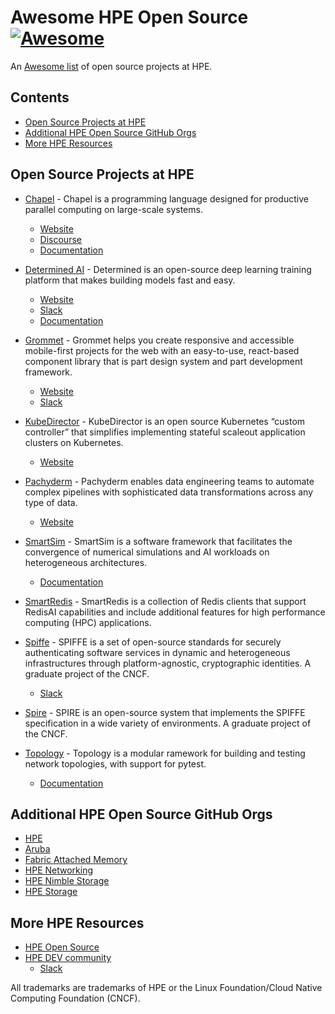 # Awesome HPE Open Source [![Awesome](https://awesome.re/badge.svg)](https://awesome.re)

An [Awesome list](https://github.com/sindresorhus/awesome) of open source projects at HPE. 

## Contents

- [Open Source Projects at HPE](#open-source-projects-at-hpe)
- [Additional HPE Open Source GitHub Orgs](#additional-hpe-open-source-github-orgs)
- [More HPE Resources](#more-hpe-resources)

## Open Source Projects at HPE

- [Chapel](https://github.com/chapel-lang/chapel) - Chapel is a programming language designed for productive parallel computing on large-scale systems.
    - [Website](https://chapel-lang.org/)
    - [Discourse](https://chapel.discourse.group/)
    - [Documentation](https://chapel-lang.org/docs/main/)

- [Determined AI](https://github.com/determined-ai/determined) - Determined is an open-source deep learning training platform that makes building models fast and easy.
    - [Website](https://www.determined.ai/)
    - [Slack](https://join.slack.com/t/determined-community/shared_invite/zt-cnj7802v-KcVbaUrIzQOwmkmY7gP0Ew)
    - [Documentation](https://docs.determined.ai/latest/)

- [Grommet](https://github.com/grommet/grommet) - Grommet helps you create responsive and accessible mobile-first projects for the web with an easy-to-use, react-based component library that is part design system and part development framework. 
    - [Website](https://v2.grommet.io/)
    - [Slack](https://grommet.slack.com/)

- [KubeDirector](https://github.com/bluek8s/kubedirector) - KubeDirector is an open source Kubernetes “custom controller” that simplifies implementing stateful scaleout application clusters on Kubernetes.
    - [Website](https://kubedirector.io/)

- [Pachyderm](https://github.com/pachyderm/pachyderm) - Pachyderm enables data engineering teams to automate complex pipelines with sophisticated data transformations across any type of data. 
    - [Website](https://www.pachyderm.com/)

- [SmartSim](https://github.com/CrayLabs/SmartSim) - SmartSim is a software framework that facilitates the convergence of numerical simulations and AI workloads on heterogeneous architectures. 
    - [Documentation](https://www.craylabs.org/docs/index.html)

- [SmartRedis](https://github.com/CrayLabs/SmartRedis) - SmartRedis is a collection of Redis clients that support RedisAI capabilities and include additional features for high performance computing (HPC) applications.

- [Spiffe](https://github.com/spiffe/spiffe) - SPIFFE is a set of open-source standards for securely authenticating software services in dynamic and heterogeneous infrastructures through platform-agnostic, cryptographic identities. A graduate project of the CNCF.
    - [Slack](https://spiffe.slack.com/)

- [Spire](https://github.com/spiffe/spire) - SPIRE is an open-source system that implements the SPIFFE specification in a wide variety of environments. A graduate project of the CNCF.

- [Topology](https://github.com/HPENetworking/topology) - Topology is a modular ramework for building and testing network topologies, with support for pytest.
    - [Documentation](https://topology.readthedocs.io/)


## Additional HPE Open Source GitHub Orgs

- [HPE](https://github.com/hewlettpackard/)
- [Aruba](https://github.com/aruba)
- [Fabric Attached Memory](https://github.com/fabricattachedmemory)
- [HPE Networking](https://github.com/hpenetworking)
- [HPE Nimble Storage](https://github.com/nimblestorage)
- [HPE Storage](https://github.com/hpe-storage)

## More HPE Resources

- [HPE Open Source](https://developer.hpe.com/opensource)
- [HPE DEV community](https://developer.hpe.com/)
    - [Slack](https://slack.hpedev.io/)


All trademarks are trademarks of HPE or the Linux Foundation/Cloud Native Computing Foundation (CNCF).
